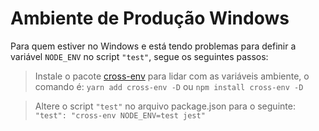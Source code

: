 # Ambiente de Produção Windows


Para quem estiver no Windows e está tendo problemas para definir a variável `NODE_ENV` no script `"test"`, segue os seguintes passos:  

>  Instale o pacote [cross-env](https://www.npmjs.com/package/cross-env) para lidar com as variáveis ambiente, o comando é: `yarn add cross-env -D` ou `npm install cross-env -D`

>  Altere o script `"test"` no arquivo package.json para o seguinte: `"test": "cross-env NODE_ENV=test jest"`